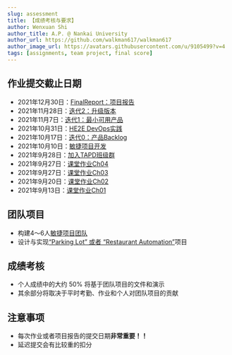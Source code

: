 ```yaml
---
slug: assessment
title: 【成绩考核与要求】
author: Wenxuan Shi
author_title: A.P. @ Nankai University
author_url: https://github.com/walkman617/walkman617
author_image_url: https://avatars.githubusercontent.com/u/9105499?v=4
tags: [assignments, team project, final score]
---
```


## 作业提交截止日期
- 2021年12月30日：[FinalReport：项目报告](/blog/FinalReport)
- 2021年11月28日：[迭代2：升级版本](/blog/Iterator2)
- 2021年11月7日：[迭代1：最小可用产品](/blog/Iterator1)
- 2021年10月31日：[HE2E DevOps实践](/blog/HE2E)
- 2021年10月17日：[迭代0：产品Backlog](/blog/Iterator0)
- 2021年10月10日：[敏捷项目开发](/blog/TeamProject)
- 2021年9月28日：[加入TAPD班级群](/blog/TAPD)
- 2021年9月27日：[课堂作业Ch04](/blog/TestQuestions4)
- 2021年9月27日：[课堂作业Ch03](/blog/ponder3.5)
- 2021年9月20日：[课堂作业Ch02](/blog/ponder2.4)
- 2021年9月13日：[课堂作业Ch01](/blog/ponder1.4)

## 团队项目
- 构建4～6人[敏捷项目团队](/blog/TeamProject)
- 设计与实现[“Parking Lot” 或者 “Restaurant Automation”](https://github.com/walkman617/SE2021/tree/main/Case)项目

## 成绩考核
- 个人成绩中的大约 50% 将基于团队项目的文件和演示
- 其余部分将取决于平时考勤、作业和个人对团队项目的贡献

## 注意事项
- 每次作业或者项目报告的提交日期**非常重要！！**
- 延迟提交会有比较重的扣分
